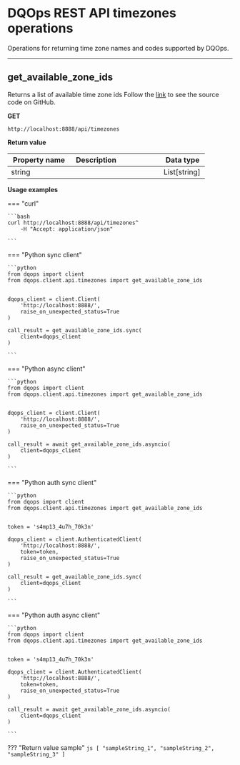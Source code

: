 # DQOps REST API timezones operations
Operations for returning time zone names and codes supported by DQOps.


___
## get_available_zone_ids
Returns a list of available time zone ids
Follow the [link](https://github.com/dqops/dqo/blob/develop/distribution/python/dqops/client/api/timezones/get_available_zone_ids.py) to see the source code on GitHub.


**GET**
```
http://localhost:8888/api/timezones
```

**Return value**

|&nbsp;Property&nbsp;name&nbsp;|&nbsp;Description&nbsp;&nbsp;&nbsp;&nbsp;&nbsp;&nbsp;&nbsp;&nbsp;&nbsp;&nbsp;&nbsp;&nbsp;&nbsp;&nbsp;&nbsp;&nbsp;&nbsp;&nbsp;&nbsp;&nbsp;&nbsp;|&nbsp;Data&nbsp;type&nbsp;|
|---------------|---------------------------------|-----------|
|string||List[string]|








**Usage examples**

=== "curl"

    ```bash
    curl http://localhost:8888/api/timezones^
		-H "Accept: application/json"
	
    ```

=== "Python sync client"

    ```python
    from dqops import client
	from dqops.client.api.timezones import get_available_zone_ids
	
	
	dqops_client = client.Client(
	    'http://localhost:8888/',
	    raise_on_unexpected_status=True
	)
	
	call_result = get_available_zone_ids.sync(
	    client=dqops_client
	)
	
    ```

=== "Python async client"

    ```python
    from dqops import client
	from dqops.client.api.timezones import get_available_zone_ids
	
	
	dqops_client = client.Client(
	    'http://localhost:8888/',
	    raise_on_unexpected_status=True
	)
	
	call_result = await get_available_zone_ids.asyncio(
	    client=dqops_client
	)
	
    ```

=== "Python auth sync client"

    ```python
    from dqops import client
	from dqops.client.api.timezones import get_available_zone_ids
	
	
	token = 's4mp13_4u7h_70k3n'
	
	dqops_client = client.AuthenticatedClient(
	    'http://localhost:8888/',
	    token=token,
	    raise_on_unexpected_status=True
	)
	
	call_result = get_available_zone_ids.sync(
	    client=dqops_client
	)
	
    ```

=== "Python auth async client"

    ```python
    from dqops import client
	from dqops.client.api.timezones import get_available_zone_ids
	
	
	token = 's4mp13_4u7h_70k3n'
	
	dqops_client = client.AuthenticatedClient(
	    'http://localhost:8888/',
	    token=token,
	    raise_on_unexpected_status=True
	)
	
	call_result = await get_available_zone_ids.asyncio(
	    client=dqops_client
	)
	
    ```




??? "Return value sample"
    ```js
    [ "sampleString_1", "sampleString_2", "sampleString_3" ]
    ```


